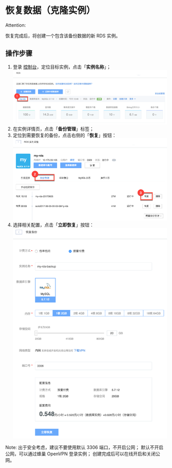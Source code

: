 # 恢复数据（克隆实例）

<span>Attention:</span><div class="alertContent">恢复完成后，将创建一个包含该备份数据的新 RDS 实例。</div>

## 操作步骤

1. 登录 [控制台](https://c.163.com/dashboard#/m/rds/)，定位目标实例，点击「**实例名称**」；
![](../../image/使用指南-实例-点击名称.png)
2. 在实例详情页，点击「**备份管理**」标签；
3. 定位到需要恢复的备份，点击右侧的「**恢复**」按钮：
![](../../image/使用指南-备份与恢复-恢复备份.png)
4. 选择相关配置，点击「**立即恢复**」按钮：
![](../../image/使用指南-备份与恢复-恢复备份-详情.png)

<span>Note:</span>
出于安全考虑，建议不要使用默认 3306 端口，不开启公网；
默认不开启公网，可以通过蜂巢 OpenVPN 登录实例；
创建完成后可以在线开启和关闭公网。